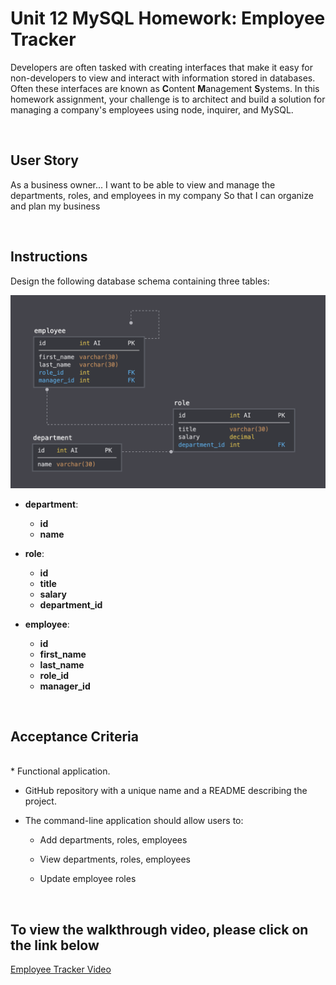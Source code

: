 # Unit 12 MySQL Homework: Employee Tracker

Developers are often tasked with creating interfaces that make it easy for non-developers to view and interact with information stored in databases. Often these interfaces are known as **C**ontent **M**anagement **S**ystems. In this homework assignment, your challenge is to architect and build a solution for managing a company's employees using node, inquirer, and MySQL.

<br>

## User Story

As a business owner...
I want to be able to view and manage the departments, roles, and employees in my company
So that I can organize and plan my business

<br>

## Instructions

Design the following database schema containing three tables:

![Database Schema](Assets/schema.png)

* **department**:

  * **id** 
  * **name**

* **role**:

  * **id** 
  * **title** 
  * **salary** 
  * **department_id** 

* **employee**:

  * **id** 
  * **first_name** 
  * **last_name** 
  * **role_id** 
  * **manager_id** 

<br>

## Acceptance Criteria

<br>
* Functional application.

* GitHub repository with a unique name and a README describing the project.

* The command-line application should allow users to:

  * Add departments, roles, employees

  * View departments, roles, employees

  * Update employee roles

<br>

## To view the walkthrough video, please click on the link below

[Employee Tracker Video](https://drive.google.com/file/d/1saK9VSD55evSBLN8R1F3GDpzNbbl4V0K/view)


